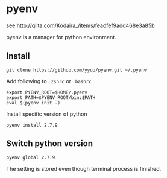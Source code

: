 # pyenv
see http://qiita.com/Kodaira_/items/feadfef9add468e3a85b

pyenv is a manager for python environment.

## Install
```
git clone https://github.com/yyuu/pyenv.git ~/.pyenv
```

Add following to `.zshrc` or `.bashrc`

```
export PYENV_ROOT=$HOME/.pyenv
export PATH=$PYENV_ROOT/bin:$PATH
eval $(pyenv init -)
```

Install specific version of python
```
pyenv install 2.7.9
```

## Switch python version
```
pyenv global 2.7.9
```

The setting is stored even though terminal process is finished.
